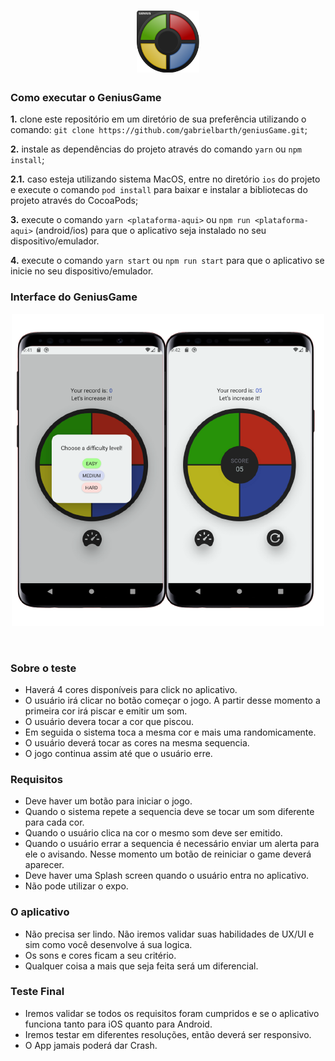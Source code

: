 
<h1 align="center">
  <img src="assets/android/logo.png" width="100" /> 
</h1>

### Como executar o GeniusGame

**1.** clone este repositório em um diretório de sua preferência utilizando o comando: `git clone https://github.com/gabrielbarth/geniusGame.git`;

**2.** instale as dependências do projeto através do comando `yarn` ou `npm install`;

**2.1.** caso esteja utilizando sistema MacOS, entre no diretório `ios` do projeto e execute o comando `pod install` para baixar e instalar a bibliotecas do projeto através do CocoaPods;

**3.** execute o comando `yarn <plataforma-aqui>` ou `npm run <plataforma-aqui>` (android/ios) para que o aplicativo seja instalado no seu dispositivo/emulador.

**4.** execute o comando `yarn start` ou `npm run start` para que o aplicativo se inicie no seu dispositivo/emulador.

### Interface do GeniusGame

<p align="center">
  <img src="assets/app.png" width="500">
</p>
<br>

### Sobre o teste

- Haverá 4 cores disponíveis para click no aplicativo. 
- O usuário irá clicar no botão começar o jogo. A partir desse momento a primeira cor irá piscar e emitir um som.
- O usuário devera tocar a cor que piscou. 
- Em seguida o sistema toca a mesma cor e mais uma randomicamente. 
- O usuário deverá tocar as cores na mesma sequencia.
- O jogo continua assim até que o usuário erre.


### Requisitos

- Deve haver um botão para iniciar o jogo.
- Quando o sistema repete a sequencia deve se tocar um som diferente para cada cor.
- Quando o usuário clica na cor o mesmo som deve ser emitido.
- Quando o usuário errar a sequencia é necessário enviar um alerta para ele o avisando. Nesse momento um botão de reiniciar o game deverá aparecer.
- Deve haver uma Splash screen quando o usuário entra no aplicativo.
- Não pode utilizar o expo.

### O aplicativo

- Não precisa ser lindo. Não iremos validar suas habilidades de UX/UI e sim como você desenvolve á sua logica.
- Os sons e cores ficam a seu critério.
- Qualquer coisa a mais que seja feita será um diferencial.


### Teste Final

- Iremos validar se todos os requisitos foram cumpridos e se o aplicativo funciona tanto para iOS quanto para Android. 
- Iremos testar em diferentes resoluções, então deverá ser responsivo.
- O App jamais poderá dar Crash.
